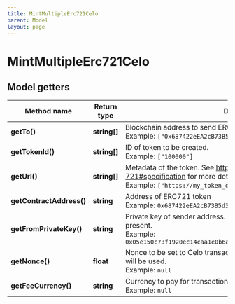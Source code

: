```yaml
---
title: MintMultipleErc721Celo
parent: Model
layout: page
---
```


# MintMultipleErc721Celo

## Model getters

Method name | Return type | Description | Notes
------------ | ------------- | ------------- | -------------
**getTo()** | **string[]** | Blockchain address to send ERC721 token to. <br>Example: `["0x687422eEA2cB73B5d3e242bA5456b782919AFc85"]` |
**getTokenId()** | **string[]** | ID of token to be created. <br>Example: `["100000"]` |
**getUrl()** | **string[]** | Metadata of the token. See https://eips.ethereum.org/EIPS/eip-721#specification for more details. <br>Example: `["https://my_token_data.com"]` |
**getContractAddress()** | **string** | Address of ERC721 token <br>Example: `0x687422eEA2cB73B5d3e242bA5456b782919AFc85` |
**getFromPrivateKey()** | **string** | Private key of sender address. Private key, or signature Id must be present. <br>Example: `0x05e150c73f1920ec14caa1e0b6aa09940899678051a78542840c2668ce5080c2` |
**getNonce()** | **float** | Nonce to be set to Celo transaction. If not present, last known nonce will be used. <br>Example: `null` | [optional]
**getFeeCurrency()** | **string** | Currency to pay for transaction gas <br>Example: `null` |

